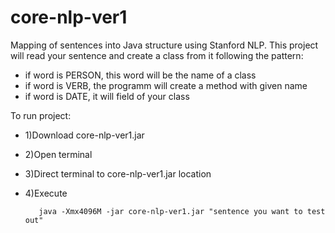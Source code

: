 # core-nlp-ver1
Mapping of sentences into Java structure using Stanford NLP.
This project will read your sentence and create a class from it following the pattern:
- if word is PERSON, this word will be the name of a class
- if word is VERB, the programm will create a method with given name
- if word is DATE, it will field of your class 

To run project:

- 1)Download core-nlp-ver1.jar
- 2)Open terminal
- 3)Direct terminal to core-nlp-ver1.jar location 
- 4)Execute

         java -Xmx4096M -jar core-nlp-ver1.jar "sentence you want to test out"
